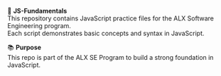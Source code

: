 📁 **JS-Fundamentals**  
This repository contains JavaScript practice files for the ALX Software Engineering program.  
Each script demonstrates basic concepts and syntax in JavaScript.  

📚 **Purpose**  
This repo is part of the ALX SE Program to build a strong foundation in JavaScript.

